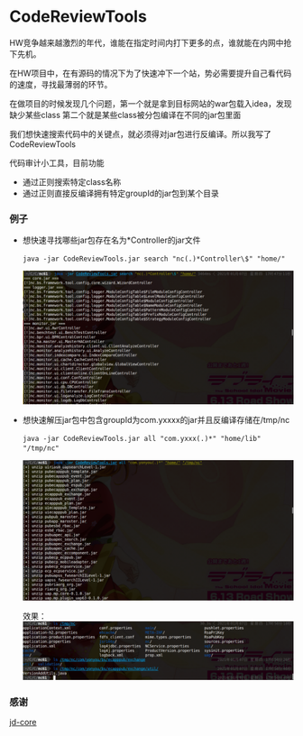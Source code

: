 # CodeReviewTools

HW竞争越来越激烈的年代，谁能在指定时间内打下更多的点，谁就能在内网中抢下先机。

在HW项目中，在有源码的情况下为了快速冲下一个站，势必需要提升自己看代码的速度，寻找最薄弱的环节。

在做项目的时候发现几个问题，第一个就是拿到目标网站的war包载入idea，发现缺少某些class
第二个就是某些class被分包编译在不同的jar包里面

我们想快速搜索代码中的关键点，就必须得对jar包进行反编译。所以我写了CodeReviewTools

代码审计小工具，目前功能

- 通过正则搜索特定class名称
- 通过正则直接反编译拥有特定groupId的jar包到某个目录


### 例子
- 想快速寻找哪些jar包存在名为*Controller的jar文件

    ```java -jar CodeReviewTools.jar search "nc(.)*Controller\$" "home/"```

    ![](pic/2021-01-07_17-48.png)

- 想快速解压jar包中包含groupId为com.yxxxx的jar并且反编译存储在/tmp/nc

    ```java -jar CodeReviewTools.jar all "com.yxxx(.)*" "home/lib" "/tmp/nc" ```
    
    ![](pic/2021-01-07_17-50.png)

    效果：
    ![](pic/2021-01-07_17-51.png)
  
### 感谢

[jd-core](https://github.com/java-decompiler/jd-core)